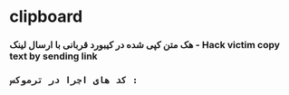# clipboard

<h3> هک متن کپی شده در کیبورد قربانی با ارسال لینک - Hack victim copy text by sending link <h3>

<pre>کد های اجرا در ترموکس :<pre>

